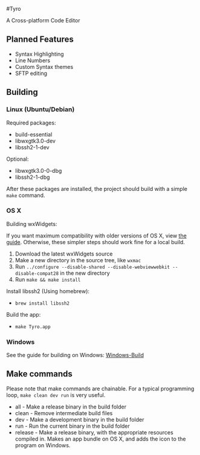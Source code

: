 #Tyro

A Cross-platform Code Editor

## Planned Features

* Syntax Highlighting
* Line Numbers
* Custom Syntax themes
* SFTP editing

## Building

### Linux (Ubuntu/Debian)
Required packages:

* build-essential
* libwxgtk3.0-dev
* libssh2-1-dev

Optional:

* libwxgtk3.0-0-dbg
* libssh2-1-dbg


After these packages are installed, the project should build with a simple `make` command.

### OS X
Building wxWidgets:

If you want maximum compatibility with older versions of OS X, 
view [the guide](./Mac-compatibility-build.md). Otherwise, these simpler 
steps should work fine for a local build.

1. Download the latest wxWidgets source
2. Make a new directory in the source tree, like `wxmac`
3. Run `../configure --disable-shared --disable-webviewwebkit --disable-compat28` in the new directory
4. Run `make && make install`

Install libssh2 (Using homebrew):

* `brew install libssh2`

Build the app:

* `make Tyro.app`

### Windows

See the guide for building on Windows: [Windows-Build](./Windows-Build.md)

## Make commands
Please note that make commands are chainable. For a typical programming loop, `make clean dev run` is very useful.

* all - Make a release binary in the build folder
* clean - Remove intermediate build files
* dev - Make a development binary in the build folder
* run - Run the current binary in the build folder
* release - Make a release binary, with the appropriate resources compiled in. Makes an app bundle on OS X, and adds the icon to the program on Windows.



 
